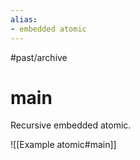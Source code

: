 ```yaml
---
alias:
- embedded atomic
---
```


#past/archive

# main
Recursive embedded atomic.

![[Example atomic#main]]
